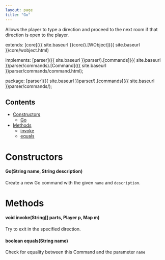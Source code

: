 ```yaml
---
layout: page
title: "Go"
---
```


Allows the player to type a direction and proceed to the next room if that direction is open to the player.

extends:
  [core]({{ site.baseurl }}core/).[WObject]({{ site.baseurl }}core/wobject.html)

implements:
  [parser]({{ site.baseurl }}parser/).[commands]({{ site.baseurl }}parser/commands).[Command]({{ site.baseurl }}parser/commands/command.html);

package: [parser]({{ site.baseurl }}parser/).[commands]({{ site.baseurl }}parser/commands/);

## Contents

- [Constructors](#constructors)
  - [Go](#gostring-name-string-description)
- [Methods](#methods)
  - [invoke](#void-invokestring-parts-player-p-map-m)
  - [equals](#boolean-equalsstring-name)

# Constructors

#### Go(String name, String description)

Create a new Go command with the given `name` and `description`.

# Methods

#### void invoke(String[] parts, Player p, Map m)

Try to exit in the specified direction.

#### boolean equals(String name)

Check for equality between this Command and the parameter `name`
